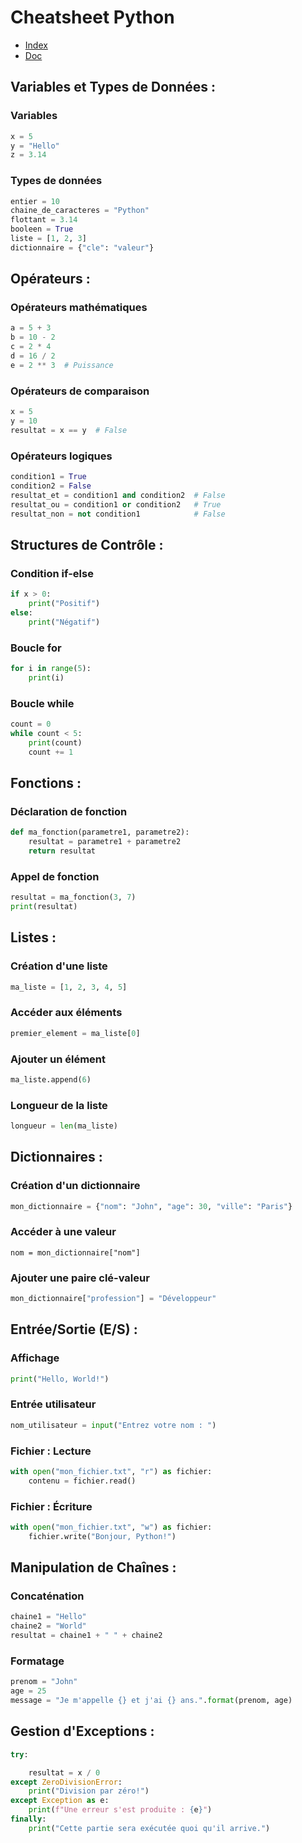 # Cheatsheet Python

- [Index](/Readme.md)
- [Doc](https://docs.python.org/3/)

## Variables et Types de Données :

### Variables

```python
x = 5
y = "Hello"
z = 3.14
```

### Types de données

```python
entier = 10
chaine_de_caracteres = "Python"
flottant = 3.14
booleen = True
liste = [1, 2, 3]
dictionnaire = {"cle": "valeur"}
```

## Opérateurs :

### Opérateurs mathématiques

```python
a = 5 + 3
b = 10 - 2
c = 2 * 4
d = 16 / 2
e = 2 ** 3  # Puissance
```

### Opérateurs de comparaison

```python
x = 5
y = 10
resultat = x == y  # False
```

### Opérateurs logiques

```python
condition1 = True
condition2 = False
resultat_et = condition1 and condition2  # False
resultat_ou = condition1 or condition2   # True
resultat_non = not condition1            # False
```

## Structures de Contrôle :

### Condition if-else

```python
if x > 0:
    print("Positif")
else:
    print("Négatif")
```

### Boucle for

```python
for i in range(5):
    print(i)
```

### Boucle while

```python
count = 0
while count < 5:
    print(count)
    count += 1
```

## Fonctions :

### Déclaration de fonction

```python
def ma_fonction(parametre1, parametre2):
    resultat = parametre1 + parametre2
    return resultat
```

### Appel de fonction

```python
resultat = ma_fonction(3, 7)
print(resultat)
```

## Listes :

### Création d'une liste

```python
ma_liste = [1, 2, 3, 4, 5]
```

### Accéder aux éléments

```python
premier_element = ma_liste[0]
```

### Ajouter un élément

```python
ma_liste.append(6)
```

### Longueur de la liste

```python
longueur = len(ma_liste)
```

## Dictionnaires :

### Création d'un dictionnaire

```python
mon_dictionnaire = {"nom": "John", "age": 30, "ville": "Paris"}
```

### Accéder à une valeur

```
nom = mon_dictionnaire["nom"]
```

### Ajouter une paire clé-valeur

```python
mon_dictionnaire["profession"] = "Développeur"
```

## Entrée/Sortie (E/S) :

### Affichage

```python
print("Hello, World!")
```

### Entrée utilisateur

```python
nom_utilisateur = input("Entrez votre nom : ")
```

### Fichier : Lecture

```python
with open("mon_fichier.txt", "r") as fichier:
    contenu = fichier.read()
```

### Fichier : Écriture

```python
with open("mon_fichier.txt", "w") as fichier:
    fichier.write("Bonjour, Python!")
```

## Manipulation de Chaînes :

### Concaténation

```python
chaine1 = "Hello"
chaine2 = "World"
resultat = chaine1 + " " + chaine2
```

### Formatage

```python
prenom = "John"
age = 25
message = "Je m'appelle {} et j'ai {} ans.".format(prenom, age)
```

## Gestion d'Exceptions :

```python
try:

    resultat = x / 0
except ZeroDivisionError:
    print("Division par zéro!")
except Exception as e:
    print(f"Une erreur s'est produite : {e}")
finally:
    print("Cette partie sera exécutée quoi qu'il arrive.")
```
